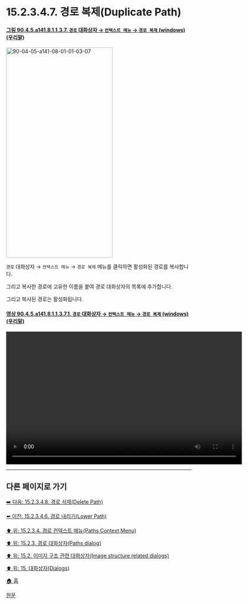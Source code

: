 # 15.2.3.4.7. 경로 복제(Duplicate Path)

<a id="90-04-05-a141-08-01-01-03-07"></a>

#### [그림 90.4.5.a141.8.1.1.3.7. `경로` 대화상자 → `컨텍스트 메뉴` → `경로 복제` (windows) (우리말)](./90-04-0005-paths.md#90-04-05-a141-08-01-01-03-07)
<img width="289" height="570" alt="90-04-05-a141-08-01-01-03-07" src="https://github.com/wonder13662/gimp/assets/15767104/79fab386-b118-4797-8cd9-2ca036c8d118" />

`경로` 대화상자 → `컨텍스트 메뉴` → `경로 복제` 메뉴를 클릭하면 활성화된 경로를 복사합니다.

그리고 복사한 경로에 고유한 이름을 붙여 경로 대화상자의 목록에 추가합니다.

그리고 복사된 경로는 활성화됩니다.

<a id="90-04-05-a141-08-01-01-03-07-01"></a>

#### [영상 90.4.5.a141.8.1.1.3.7.1. `경로` 대화상자 → `컨텍스트 메뉴` → `경로 복제` (windows) (우리말)](./90-04-0005-paths.md#90-04-05-a141-08-01-01-03-07-01)
<video controls="controls" width="640" height="360" src="https://github.com/wonder13662/gimp/assets/15767104/3e2bddee-a061-45e3-90be-142f9600673c"></video>

***

## 다른 페이지로 가기

[➡️ 다음: 15.2.3.4.8. 경로 삭제(Delete Path)](./15-02-03-04-08-delete_path.md)

[⬅️ 이전: 15.2.3.4.6. 경로 내리기(Lower Path)](./15-02-03-04-06-lower_path.md)

[⬆️ 위: 15.2.3.4. 경로 컨텍스트 메뉴(Paths Context Menu)](./15-02-03-04-00-paths_context_menu.md)

[⬆️ 위: 15.2.3. 경로 대화상자(Paths dialog)](./15-02-03-00-paths-dialog.md)

[⬆️ 위: 15.2. 이미지 구조 관련 대화상자(Image structure related dialogs)](./15-02-00-image-structure-related-dialogs.md)

[⬆️ 위: 15. 대화상자(Dialogs)](./15-00-dialogs.md)

[🏠 홈](./00-home.md)

[원문](https://docs.gimp.org/2.10/ko/gimp-path-dialog.html#gimp-concepts-paths-menu)